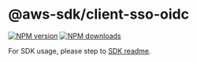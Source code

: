 # @aws-sdk/client-sso-oidc

[![NPM version](https://img.shields.io/npm/v/@aws-sdk/client-sso-oidc/rc.svg)](https://www.npmjs.com/package/@aws-sdk/client-sso-oidc)
[![NPM downloads](https://img.shields.io/npm/dm/@aws-sdk/client-sso-oidc.svg)](https://www.npmjs.com/package/@aws-sdk/client-sso-oidc)

For SDK usage, please step to [SDK readme](https://github.com/aws/aws-sdk-js-v3).
